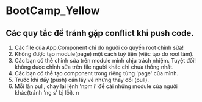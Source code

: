 # BootCamp_Yellow
## Các quy tắc để tránh gặp conflict khi push code.
1. Các file của App.Component chỉ do người có quyền root chỉnh sửa!
2. Không được tạo module(page) một cách tuỳ tiện (việc tạo do root làm).
3. Các bạn có thể chỉnh sửa trên module mình chịu trách nhiệm. Tuyệt đối! không được chỉnh sửa trên file người khác chi chưa thống nhất.
4. Các bạn có thể tạo component trong riêng từng 'page' của mình.
5. Trước khi đẩy (push) cần lấy về những thay đổi (pull).
6. Mỗi lần pull, chạy lại lệnh 'npm i' để cài những module của người khác(tránh 'ng s' bị lỗi).
n

